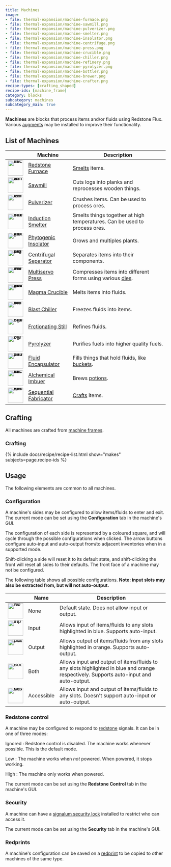 ```yaml
---
title: Machines
image: 
- file: thermal-expansion/machine-furnace.png
- file: thermal-expansion/machine-sawmill.png
- file: thermal-expansion/machine-pulverizer.png
- file: thermal-expansion/machine-smelter.png
- file: thermal-expansion/machine-insolator.png
- file: thermal-expansion/machine-centrifuge.png
- file: thermal-expansion/machine-press.png
- file: thermal-expansion/machine-crucible.png
- file: thermal-expansion/machine-chiller.png
- file: thermal-expansion/machine-refinery.png
- file: thermal-expansion/machine-pyrolyzer.png
- file: thermal-expansion/machine-bottler.png
- file: thermal-expansion/machine-brewer.png
- file: thermal-expansion/machine-crafter.png
recipe-types: [crafting_shaped]
recipe-ids: [machine_frame]
category: blocks
subcategory: machines
subcategory_main: true
---
```


**Machines** are blocks that process items and/or fluids using Redstone Flux.
Various [augments](../../thermal-foundation/augments) may be installed to
improve their functionality.

List of Machines
---------

<table>
    <thead>
        <tr>
            <th></th>
            <th>Machine</th>
            <th>Description</th>
        </tr>
    </thead>
    <tbody>
        <tr>
            <td style="width:48px; min-width:48px; line-height:0;">
            <img src="/images/docs/1.16/thermal-expansion/machine-furnace.png" alt="Redstone Furnace" style="width: 48px; height: 48px" />
            </td>
            <td><a href="/docs/1.16/thermal-expansion/redstone-furnace/">Redstone Furnace</a></td>
            <td><a href="https://minecraft.fandom.com/wiki/Smelting">Smelts</a> items.</td>
        </tr>
        <tr>
            <td style="width:48px; min-width:48px; line-height:0;">
            <img src="/images/docs/1.16/thermal-expansion/machine-sawmill.png" alt="Sawmill" style="width: 48px; height: 48px" />
            </td>
            <td><a href="/docs/1.16/thermal-expansion/sawmill/">Sawmill</a></td>
            <td>Cuts logs into planks and reprocesses wooden things.</td>
        </tr>
        <tr>
            <td style="width:48px; min-width:48px; line-height:0;">
            <img src="/images/docs/1.16/thermal-expansion/machine-pulverizer.png" alt="Pulverizer" style="width: 48px; height: 48px" />
            </td>
            <td><a href="/docs/1.16/thermal-expansion/pulverizer/">Pulverizer</a></td>
            <td>Crushes items. Can be used to process ores.</td>
        </tr>
        <tr>
            <td style="width:48px; min-width:48px; line-height:0;">
            <img src="/images/docs/1.16/thermal-expansion/machine-smelter.png" alt="Induction Smelter" style="width: 48px; height: 48px" />
            </td>
            <td><a href="/docs/1.16/thermal-expansion/induction-smelter/">Induction Smelter</a></td>
            <td>Smelts things together at high temperatures. Can be used to process ores.</td>
        </tr>
        <tr>
            <td style="width:48px; min-width:48px; line-height:0;">
            <img src="/images/docs/1.16/thermal-expansion/machine-insolator.png" alt="Phytogenic Insolator" style="width: 48px; height: 48px" />
            </td>
            <td><a href="/docs/1.16/thermal-expansion/phytogenic-insolator/">Phytogenic Insolator</a></td>
            <td>Grows and multiples plants.</td>
        </tr>
        <tr>
            <td style="width:48px; min-width:48px; line-height:0;">
            <img src="/images/docs/1.16/thermal-expansion/machine-centrifuge.png" alt="Centrifugal Separator" style="width: 48px; height: 48px" />
            </td>
            <td><a href="/docs/1.16/thermal-expansion/centrifugal-separator/">Centrifugal Separator</a></td>
            <td>Separates items into their components.</td>
        </tr>
        <tr>
            <td style="width:48px; min-width:48px; line-height:0;">
            <img src="/images/docs/1.16/thermal-expansion/machine-press.png" alt="Multiservo Press" style="width: 48px; height: 48px" />
            </td>
            <td><a href="/docs/1.16/thermal-expansion/multiservo-press/">Multiservo Press</a></td>
            <td>Compresses items into different forms using various <a href="/docs/1.16/thermal-expansion/dies/">dies</a>.</td>
        </tr>
        <tr>
            <td style="width:48px; min-width:48px; line-height:0;">
            <img src="/images/docs/1.16/thermal-expansion/machine-crucible.png" alt="Magma Crucible" style="width: 48px; height: 48px" />
            </td>
            <td><a href="/docs/1.16/thermal-expansion/magma-crucible/">Magma Crucible</a></td>
            <td>Melts items into fluids.</td>
        </tr>
        <tr>
            <td style="width:48px; min-width:48px; line-height:0;">
            <img src="/images/docs/1.16/thermal-expansion/machine-chiller.png" alt="Blast Chiller" style="width: 48px; height: 48px" />
            </td>
            <td><a href="/docs/1.16/thermal-expansion/blast-chiller/">Blast Chiller</a></td>
            <td>Freezes fluids into items.</td>
        </tr>
        <tr>
            <td style="width:48px; min-width:48px; line-height:0;">
            <img src="/images/docs/1.16/thermal-expansion/machine-refinery.png" alt="Fractionating Still" style="width: 48px; height: 48px" />
            </td>
            <td><a href="/docs/1.16/thermal-expansion/fractionating-still/">Frctionating Still</a></td>
            <td>Refines fluids.</td>
        </tr>
        <tr>
            <td style="width:48px; min-width:48px; line-height:0;">
            <img src="/images/docs/1.16/thermal-expansion/machine-pyrolyzer.png" alt="Pyrolyzer" style="width: 48px; height: 48px" />
            </td>
            <td><a href="/docs/1.16/thermal-expansion/pyrolyzer/">Pyrolyzer</a></td>
            <td>Purifies fuels into higher quality fuels.</td>
        </tr>
        <tr>
            <td style="width:48px; min-width:48px; line-height:0;">
            <img src="/images/docs/1.16/thermal-expansion/machine-bottler.png" alt="Fluid Encapsulator" style="width: 48px; height: 48px" />
            </td>
            <td><a href="/docs/1.16/thermal-expansion/fluid-encapsulator/">Fluid Encapsulator</a></td>
            <td>Fills things that hold fluids, like <a href="https://minecraft.fandom.com/wiki/Bucket">buckets</a>.</td>
        </tr>
        <tr>
            <td style="width:48px; min-width:48px; line-height:0;">
            <img src="/images/docs/1.16/thermal-expansion/machine-brewer.png" alt="Alchemical Imbuer" style="width: 48px; height: 48px" />
            </td>
            <td><a href="/docs/1.16/thermal-expansion/alchemical-imbuer/">Alchemical Imbuer</a></td>
            <td>Brews <a href="https://minecraft.fandom.com/wiki/Potion">potions</a>.</td>
        </tr>
        <tr>
            <td style="width:48px; min-width:48px; line-height:0;">
            <img src="/images/docs/1.16/thermal-expansion/machine-crafter.png" alt="Sequential Fabricator" style="width: 48px; height: 48px" />
            </td>
            <td><a href="/docs/1.16/thermal-expansion/sequential-fabricator/">Sequential Fabricator</a></td>
            <td><a href="https://minecraft.fandom.com/wiki/Crafting">Crafts</a> items.</td>
        </tr>
    </tbody>
</table>

Crafting
--------
All machines are crafted from [machine frames](../../thermal-expansion/machine-frame).

### Crafting
{% include docs/recipe/recipe-list.html show="makes" subjects=page.recipe-ids %}

Usage
-----
The following elements are common to all machines.

### Configuration
A machine's sides may be configured to allow items/fluids to enter and exit.
The current mode can be set using the **Configuration** tab in the machine's GUI.

The configuration of each side is represented by a coloured square, and will
cycle through the possible configurations when clicked. The arrow buttons 
configure auto-input and auto-output from/to adjacent inventories when in a
supported mode.

Shift-clicking a side will reset it to its default state, and shift-clicking the
front will reset all sides to their defaults. The front face of a machine may
not be configured.

The following table shows all possible configurations.
**Note: input slots may also be extracted from, but will not auto-output.**
<table>
    <thead>
        <tr>
            <th></th>
            <th>Name</th>
            <th>Description</th>
        </tr>
    </thead>
    <tbody>
        <tr>
            <td style="width:48px; min-width:48px; line-height:0;">
            <img src="/images/docs/1.16/thermal-expansion/machine-config-none.png" alt="None" style="width: 48px; height: 48px" />
            </td>
            <td>None</td>
            <td>Default state. Does not allow input or output.</td>
        </tr>
        <tr>
            <td style="width:48px; min-width:48px; line-height:0;">
            <img src="/images/docs/1.16/thermal-expansion/machine-config-input.png" alt="Input" style="width: 48px; height: 48px" />
            </td>
            <td>Input</td>
            <td>Allows input of items/fluids to any slots highlighted in blue. Supports auto-input.</td>
        </tr>
        <tr>
            <td style="width:48px; min-width:48px; line-height:0;">
            <img src="/images/docs/1.16/thermal-expansion/machine-config-output.png" alt="Output" style="width: 48px; height: 48px" />
            </td>
            <td>Output</td>
            <td>Allows output of items/fluids from any slots highlighted in orange. Supports auto-output.</td>
        </tr>
        <tr>
            <td style="width:48px; min-width:48px; line-height:0;">
            <img src="/images/docs/1.16/thermal-expansion/machine-config-both.png" alt="Both" style="width: 48px; height: 48px" />
            </td>
            <td>Both</td>
            <td>Allows input and output of items/fluids to any slots highlighted in blue and orange respectively. Supports auto-input and auto-output.</td>
        </tr>
        <tr>
            <td style="width:48px; min-width:48px; line-height:0;">
            <img src="/images/docs/1.16/thermal-expansion/machine-config-accessible.png" alt="Accessible" style="width: 48px; height: 48px" />
            </td>
            <td>Accessible</td>
            <td>Allows input and output of items/fluids to any slots. Doesn't support auto-input or auto-output.</td>
        </tr>
    </tbody>
</table>

### Redstone control
A machine may be configured to respond to
[redstone](https://minecraft.gamepedia.com/Redstone) signals. It can be in one
of three modes:

Ignored
: Redstone control is disabled. The machine works whenever possible. This is the
default mode.

Low
: The machine works when *not* powered. When powered, it stops working.

High
: The machine only works when powered.

The current mode can be set using the **Redstone Control** tab in the machine's GUI.

### Security
A machine can have a
[signalum security lock](../../thermal-foundation/signalum-security-lock/)
installed to restrict who can access it.

The current mode can be set using the **Security** tab in the machine's GUI.

### Redprints
A machine's configuration can be saved on a
[redprint](../../thermal-foundation/redprint/)
to be copied to other machines of the same type.
